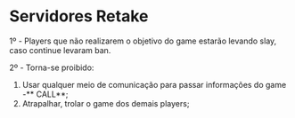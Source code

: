 # Servidores Retake

1º - Players que não realizarem o objetivo do game estarão levando slay, caso continue levaram ban.

2º - Torna-se proibido:

1. Usar qualquer meio de comunicação para passar informações do game -** CALL**;
2. Atrapalhar, trolar o game dos demais players;
